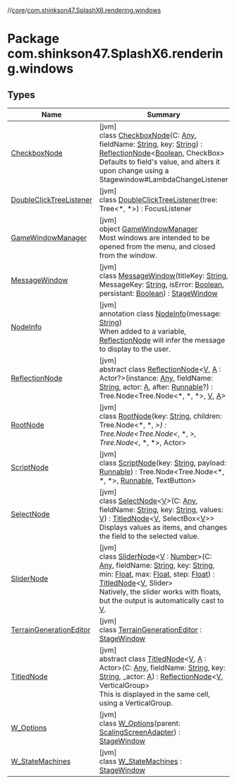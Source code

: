 //[core](../../index.md)/[com.shinkson47.SplashX6.rendering.windows](index.md)

# Package com.shinkson47.SplashX6.rendering.windows

## Types

| Name | Summary |
|---|---|
| [CheckboxNode](-checkbox-node/index.md) | [jvm]<br>class [CheckboxNode](-checkbox-node/index.md)(C: [Any](https://kotlinlang.org/api/latest/jvm/stdlib/kotlin/-any/index.html), fieldName: [String](https://kotlinlang.org/api/latest/jvm/stdlib/kotlin/-string/index.html), key: [String](https://kotlinlang.org/api/latest/jvm/stdlib/kotlin/-string/index.html)) : [ReflectionNode](-reflection-node/index.md)&lt;[Boolean](https://kotlinlang.org/api/latest/jvm/stdlib/kotlin/-boolean/index.html), CheckBox&gt; <br>Defaults to field's value, and alters it upon change using a Stagewindow#LambdaChangeListener |
| [DoubleClickTreeListener](-double-click-tree-listener/index.md) | [jvm]<br>class [DoubleClickTreeListener](-double-click-tree-listener/index.md)(tree: Tree&lt;*, *&gt;) : FocusListener |
| [GameWindowManager](-game-window-manager/index.md) | [jvm]<br>object [GameWindowManager](-game-window-manager/index.md)<br>Most windows are intended to be opened from the menu, and closed from the window. |
| [MessageWindow](-message-window/index.md) | [jvm]<br>class [MessageWindow](-message-window/index.md)(titleKey: [String](https://kotlinlang.org/api/latest/jvm/stdlib/kotlin/-string/index.html), MessageKey: [String](https://kotlinlang.org/api/latest/jvm/stdlib/kotlin/-string/index.html), isError: [Boolean](https://kotlinlang.org/api/latest/jvm/stdlib/kotlin/-boolean/index.html), persistant: [Boolean](https://kotlinlang.org/api/latest/jvm/stdlib/kotlin/-boolean/index.html)) : [StageWindow](../com.shinkson47.SplashX6.rendering.ui/-stage-window/index.md) |
| [NodeInfo](-node-info/index.md) | [jvm]<br>annotation class [NodeInfo](-node-info/index.md)(message: [String](https://kotlinlang.org/api/latest/jvm/stdlib/kotlin/-string/index.html))<br>When added to a variable, [ReflectionNode](-reflection-node/index.md) will infer the message to display to the user. |
| [ReflectionNode](-reflection-node/index.md) | [jvm]<br>abstract class [ReflectionNode](-reflection-node/index.md)&lt;[V](-reflection-node/index.md), [A](-reflection-node/index.md) : Actor?&gt;(instance: [Any](https://kotlinlang.org/api/latest/jvm/stdlib/kotlin/-any/index.html), fieldName: [String](https://kotlinlang.org/api/latest/jvm/stdlib/kotlin/-string/index.html), actor: [A](-reflection-node/index.md), after: [Runnable](https://docs.oracle.com/javase/8/docs/api/java/lang/Runnable.html)?) : Tree.Node&lt;Tree.Node&lt;*, *, *&gt;, [V](-reflection-node/index.md), [A](-reflection-node/index.md)&gt; |
| [RootNode](-root-node/index.md) | [jvm]<br>class [RootNode](-root-node/index.md)(key: [String](https://kotlinlang.org/api/latest/jvm/stdlib/kotlin/-string/index.html), children: Tree.Node&lt;*, *, *&gt;) : Tree.Node&lt;Tree.Node&lt;*, *, *&gt;, Tree.Node&lt;*, *, *&gt;, Actor&gt; |
| [ScriptNode](-script-node/index.md) | [jvm]<br>class [ScriptNode](-script-node/index.md)(key: [String](https://kotlinlang.org/api/latest/jvm/stdlib/kotlin/-string/index.html), payload: [Runnable](https://docs.oracle.com/javase/8/docs/api/java/lang/Runnable.html)) : Tree.Node&lt;Tree.Node&lt;*, *, *&gt;, [Runnable](https://docs.oracle.com/javase/8/docs/api/java/lang/Runnable.html), TextButton&gt; |
| [SelectNode](-select-node/index.md) | [jvm]<br>class [SelectNode](-select-node/index.md)&lt;[V](-select-node/index.md)&gt;(C: [Any](https://kotlinlang.org/api/latest/jvm/stdlib/kotlin/-any/index.html), fieldName: [String](https://kotlinlang.org/api/latest/jvm/stdlib/kotlin/-string/index.html), key: [String](https://kotlinlang.org/api/latest/jvm/stdlib/kotlin/-string/index.html), values: [V](-select-node/index.md)) : [TitledNode](-titled-node/index.md)&lt;[V](-select-node/index.md), SelectBox&lt;[V](-select-node/index.md)&gt;&gt; <br>Displays values as items, and changes the field to the selected value. |
| [SliderNode](-slider-node/index.md) | [jvm]<br>class [SliderNode](-slider-node/index.md)&lt;[V](-slider-node/index.md) : [Number](https://kotlinlang.org/api/latest/jvm/stdlib/kotlin/-number/index.html)&gt;(C: [Any](https://kotlinlang.org/api/latest/jvm/stdlib/kotlin/-any/index.html), fieldName: [String](https://kotlinlang.org/api/latest/jvm/stdlib/kotlin/-string/index.html), key: [String](https://kotlinlang.org/api/latest/jvm/stdlib/kotlin/-string/index.html), min: [Float](https://kotlinlang.org/api/latest/jvm/stdlib/kotlin/-float/index.html), max: [Float](https://kotlinlang.org/api/latest/jvm/stdlib/kotlin/-float/index.html), step: [Float](https://kotlinlang.org/api/latest/jvm/stdlib/kotlin/-float/index.html)) : [TitledNode](-titled-node/index.md)&lt;[V](-slider-node/index.md), Slider&gt; <br>Natively, the slider works with floats, but the output is automatically cast to [V](-slider-node/index.md). |
| [TerrainGenerationEditor](-terrain-generation-editor/index.md) | [jvm]<br>class [TerrainGenerationEditor](-terrain-generation-editor/index.md) : [StageWindow](../com.shinkson47.SplashX6.rendering.ui/-stage-window/index.md) |
| [TitledNode](-titled-node/index.md) | [jvm]<br>abstract class [TitledNode](-titled-node/index.md)&lt;[V](-titled-node/index.md), [A](-titled-node/index.md) : Actor&gt;(C: [Any](https://kotlinlang.org/api/latest/jvm/stdlib/kotlin/-any/index.html), fieldName: [String](https://kotlinlang.org/api/latest/jvm/stdlib/kotlin/-string/index.html), key: [String](https://kotlinlang.org/api/latest/jvm/stdlib/kotlin/-string/index.html), _actor: [A](-titled-node/index.md)) : [ReflectionNode](-reflection-node/index.md)&lt;[V](-titled-node/index.md), VerticalGroup&gt; <br>This is displayed in the same cell, using a VerticalGroup. |
| [W_Options](-w_-options/index.md) | [jvm]<br>class [W_Options](-w_-options/index.md)(parent: [ScalingScreenAdapter](../com.shinkson47.SplashX6.rendering.ui/-scaling-screen-adapter/index.md)) : [StageWindow](../com.shinkson47.SplashX6.rendering.ui/-stage-window/index.md) |
| [W_StateMachines](-w_-state-machines/index.md) | [jvm]<br>class [W_StateMachines](-w_-state-machines/index.md) : [StageWindow](../com.shinkson47.SplashX6.rendering.ui/-stage-window/index.md) |
